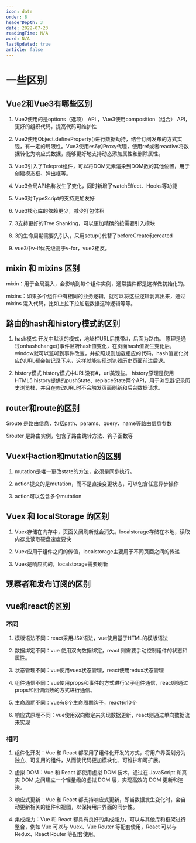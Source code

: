 ```yaml
---
icon: date
order: 8
headerDepth: 3
date: 2022-07-23
readingTime: N/A
word: N/A
lastUpdated: true
article: false
---
```



# 一些区别

## Vue2和Vue3有哪些区别
1. Vue2使用的是options（选项） API ，Vue3使用composition（组合） API，更好的组织代码，提高代码可维护性

2. Vue2使用Object.defineProperty()进行数据劫持，结合订阅发布的方式实现，有一定的局限性。Vue3使用es6的Proxy代理，使用ref或者reactive将数据转化为响应式数据，能够更好地支持动态添加属性和删除属性。

3. Vue3引入了Teleprot组件，可以将DOM元素渲染到DOM数的其他位置，用于创建模态框、弹出框等。

4. Vue3全局API名称发生了变化，同时新增了watchEffect、Hooks等功能

5. Vue3对TypeScript的支持更加友好

6. Vue3核心库的依赖更少，减少打包体积

7. 3支持更好的Tree Shanking，可以更加精确的按需要引入模块

8. 3的生命周期需要先引入，采用setup()代替了beforeCreate和created

9. vue3中v-if优先级高于v-for，vue2相反。




## mixin 和 mixins 区别

mixin：用于全局混入，会影响到每个组件实例，通常插件都是这样做初始化的。

mixins：如果多个组件中有相同的业务逻辑，就可以将这些逻辑剥离出来，通过 mixins 混入代码，比如上拉下拉加载数据这种逻辑等等。




## 路由的hash和history模式的区别
1. hash模式
开发中默认的模式，地址栏URL后携带#，后面为路由。
原理是通过onhashchange()事件监听hash值变化，在页面hash值发生变化后，window就可以监听到事件改变，并按照规则加载相应的代码。hash值变化对应的URL都会被记录下来，这样就能实现浏览器历史页面前进后退。

2. history模式
history模式中URL没有#，url美观些。
history原理是使用HTML5 history提供的pushState、replaceState两个API，用于浏览器记录历史浏览栈，并且在修改URL时不会触发页面刷新和后台数据请求。


## router和route的区别

$route 是路由信息，包括path、params、query、name等路由信息参数

$router 是路由实例，包含了路由跳转方法、钩子函数等


## Vuex中action和mutation的区别

1. mutation是唯一更改state的方法，必须是同步执行。

2. action提交的是mutation，而不是直接变更状态，可以包含任意异步操作

3. action可以包含多个mutation

## Vuex 和 localStorage 的区别

1. Vuex存储在内存中，页面关闭刷新就会消失。localstorage存储在本地，读取内存比读取硬盘速度要快

2. Vuex应用于组件之间的传值，localstorage主要用于不同页面之间的传递

3. Vuex是响应式的，localstorage需要刷新


## 观察者和发布订阅的区别

## vue和react的区别

### 不同

1. 模版语法不同：react采用JSX语法，vue使用基于HTML的模版语法

2. 数据绑定不同：vue 使用双向数据绑定，react 则需要手动控制组件的状态和属性。

3. 状态管理不同：vue使用vuex状态管理，react使用redux状态管理

4. 组件通信不同：vue使用props和事件的方式进行父子组件通信，react则通过props和回调函数的方式进行通信。

5. 生命周期不同：vue有8个生命周期钩子，react有10个

6. 响应式原理不同：vue使用双向绑定来实现数据更新，react则通过单向数据流来实现


### 相同

1. 组件化开发：Vue 和 React 都采用了组件化开发的方式，将用户界面划分为独立、可复用的组件，从而使代码更加模块化、可维护和可扩展。

2. 虚拟 DOM：Vue 和 React 都使用虚拟 DOM 技术，通过在 JavaScript 和真实 DOM 之间建立一个轻量级的虚拟 DOM 层，实现高效的 DOM 更新和渲染。

3. 响应式更新：Vue 和 React 都支持响应式更新，即当数据发生变化时，会自动更新相关的组件和视图，以保持用户界面的同步性。

4. 集成能力：Vue 和 React 都具有良好的集成能力，可以与其他库和框架进行整合，例如 Vue 可以与 Vuex、Vue Router 等配套使用，React 可以与 Redux、React Router 等配套使用。

